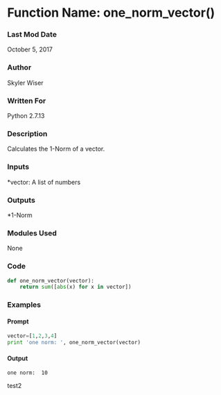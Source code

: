 # Function Name: one_norm_vector()

### Last Mod Date
October 5, 2017
### Author
Skyler Wiser
### Written For
Python 2.7.13
### Description
Calculates the 1-Norm of a vector.
### Inputs
*vector: A list of numbers
### Outputs
*1-Norm
### Modules Used
None
### Code
```python
def one_norm_vector(vector):
    return sum([abs(x) for x in vector])
```
### Examples
#### Prompt
```python
vector=[1,2,3,4]
print 'one norm: ', one_norm_vector(vector)
```
#### Output
```
one norm:  10
```

test2
